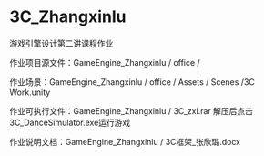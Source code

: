 # 3C_Zhangxinlu

游戏引擎设计第二讲课程作业


作业项目源文件：GameEngine_Zhangxinlu / office /

作业场景：GameEngine_Zhangxinlu / office / Assets / Scenes /3C Work.unity


作业可执行文件：GameEngine_Zhangxinlu / 3C_zxl.rar  解压后点击3C_DanceSimulator.exe运行游戏


作业说明文档：GameEngine_Zhangxinlu / 3C框架_张欣璐.docx
